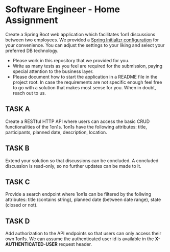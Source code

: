 # Software Engineer - Home Assignment
Create a Spring Boot web application which facilitates 1on1 discussions between two
employees. We provided a [Spring Initializr configuration](https://start.spring.io/#!type=gradle-project&language=kotlin&platformVersion=2.4.6.RELEASE&packaging=jar&jvmVersion=16&groupId=com.getbridge&artifactId=homework&name=homework&description=&packageName=com.getbridge.homework&dependencies=web,devtools,data-jpa)
for your convenience. You can adjust the settings to your liking and select your preferred DB technology.
* Please work in this repository that we provided for you.
* Write as many tests as you feel are required for the submission, paying special attention
to the business layer.
* Please document how to start the application in a README file in the project root.
In case the requirements are not specific enough feel free to go with a solution that makes most
sense for you. When in doubt, reach out to us.
## TASK A
Create a RESTful HTTP API where users can access the basic CRUD functionalities of the 1on1s.
1on1s have the following attributes: title, participants, planned date, description, location.
## TASK B
Extend your solution so that discussions can be concluded. A concluded discussion is read-only, so no further updates can be made to it.
## TASK C
Provide a search endpoint where 1on1s can be filtered by the follwing attributes: title (contains string),
planned date (between date range), state (closed or not).
## TASK D
Add authorization to the API endpoints so that users can only access their own 1on1s. We can
assume the authenticated user id is available in the **X-AUTHENTICATED-USER** request header.
